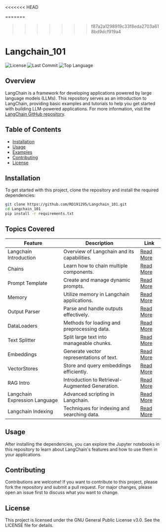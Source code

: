 <<<<<<< HEAD

=======
>>>>>>> f87a2a1298919c33f8eda2703a618bd9dcf919a4
# Langchain_101
![License](https://img.shields.io/github/license/RD191295/Langchain_101)
![Last Commit](https://img.shields.io/github/last-commit/RD191295/Langchain_101)
![Top Language](https://img.shields.io/github/languages/top/RD191295/Langchain_101)

## Overview

LangChain is a framework for developing applications powered by large language models (LLMs). This repository serves as an introduction to LangChain, providing basic examples and tutorials to help you get started with building LLM-powered applications. For more information, visit the [LangChain GitHub repository](https://github.com/langchain-ai/langchain).

## Table of Contents

- [Installation](#installation)
- [Usage](#usage)
- [Examples](#examples)
- [Contributing](#contributing)
- [License](#license)

## Installation

To get started with this project, clone the repository and install the required dependencies:

```bash
git clone https://github.com/RD191295/Langchain_101.git
cd Langchain_101
pip install -r requirements.txt
```
## Topics Covered
| Feature                  | Description                                      | Link |
|--------------------------|--------------------------------------------------|------|
| Langchain Introduction  | Overview of Langchain and its capabilities.    | [Read More](#01.langchain) |
| Chains                  | Learn how to chain multiple components.        | [Read More](#chains) |
| Prompt Template         | Create and manage dynamic prompts.             | [Read More](#prompt-template) |
| Memory                  | Utilize memory in Langchain applications.      | [Read More](#memory) |
| Output Parser           | Parse and handle outputs effectively.          | [Read More](#output-parser) |
| DataLoaders             | Methods for loading and preprocessing data.    | [Read More](#dataloaders) |
| Text Splitter           | Split large text into manageable chunks.       | [Read More](#text-splitter) |
| Embeddings              | Generate vector representations of text.       | [Read More](#embeddings) |
| VectorStores            | Store and query embeddings efficiently.        | [Read More](#vectorstores) |
| RAG Intro               | Introduction to Retrieval-Augmented Generation.| [Read More](#rag-intro) |
| Langchain Expression Language | Advanced scripting in Langchain.             | [Read More](#langchain-expression-language) |
| Langchain Indexing      | Techniques for indexing and searching data.    | [Read More](#langchain-indexing) |



## Usage
After installing the dependencies, you can explore the Jupyter notebooks in this repository to learn about LangChain's features and how to use them in your applications.

## Contributing
Contributions are welcome! If you want to contribute to this project, please fork the repository and submit a pull request. For major changes, please open an issue first to discuss what you want to change.

## License
This project is licensed under the GNU General Public License v3.0. See the LICENSE file for details.
